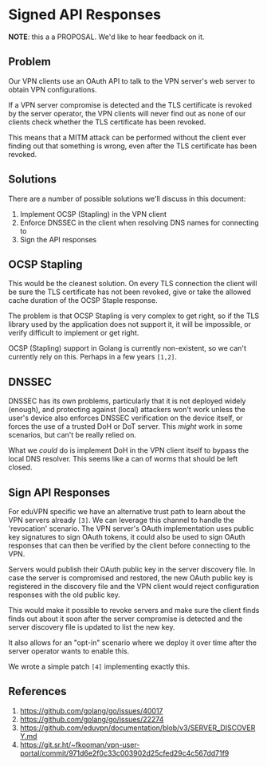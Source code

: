 # Signed API Responses

**NOTE**: this a a PROPOSAL. We'd like to hear feedback on it.

## Problem

Our VPN clients use an OAuth API to talk to the VPN server's web server to 
obtain VPN configurations.

If a VPN server compromise is detected and the TLS certificate is revoked by 
the server operator, the VPN clients will never find out as none of our clients 
check whether the TLS certificate has been revoked.

This means that a MITM attack can be performed without the client ever finding 
out that something is wrong, even after the TLS certificate has been revoked.

## Solutions

There are a number of possible solutions we'll discuss in this document:

1. Implement OCSP (Stapling) in the VPN client
2. Enforce DNSSEC in the client when resolving DNS names for connecting to
3. Sign the API responses

## OCSP Stapling

This would be the cleanest solution. On every TLS connection the client will be
sure the TLS certificate has not been revoked, give or take the allowed cache
duration of the OCSP Staple response.

The problem is that OCSP Stapling is very complex to get right, so if the TLS
library used by the application does not support it, it will be impossible, or
verify difficult to implement or get right.

OCSP (Stapling) support in Golang is currently non-existent, so we can't 
currently rely on this. Perhaps in a few years `[1,2]`.

## DNSSEC

DNSSEC has its own problems, particularly that it is not deployed widely
(enough), and protecting against (local) attackers won't work unless the user's 
device also enforces DNSSEC verification on the device itself, or forces the 
use of a trusted DoH or DoT server. This _might_ work in some scenarios, but 
can't be really relied on.

What we _could_ do is implement DoH in the VPN client itself to bypass the 
local DNS resolver. This seems like a can of worms that should be left closed.

## Sign API Responses

For eduVPN specific we have an alternative trust path to learn about the VPN 
servers already `[3]`. We can leverage this channel to handle the 'revocation' 
scenario. The VPN server's OAuth implementation uses public key signatures to
sign OAuth tokens, it could also be used to sign OAuth responses that can then
be verified by the client before connecting to the VPN.

Servers would publish their OAuth public key in the server discovery file. In
case the server is compromised and restored, the new OAuth public key is 
registered in the discovery file and the VPN client would reject configuration
responses with the old public key.

This would make it possible to revoke servers and make sure the client finds 
finds out about it soon after the server compromise is detected and the 
server discovery file is updated to list the new key.

It also allows for an "opt-in" scenario where we deploy it over time after the
server operator wants to enable this.

We wrote a simple patch `[4]` implementing exactly this.

## References

1. https://github.com/golang/go/issues/40017
2. https://github.com/golang/go/issues/22274
3. https://github.com/eduvpn/documentation/blob/v3/SERVER_DISCOVERY.md
4. https://git.sr.ht/~fkooman/vpn-user-portal/commit/971d6e2f0c33c003902d25cfed29c4c567dd71f9
